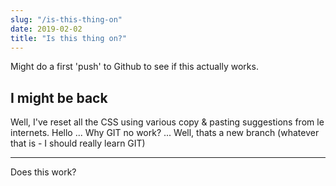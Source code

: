 ```yaml
---
slug: "/is-this-thing-on"
date: 2019-02-02
title: "Is this thing on?"
---
```

Might do a first 'push' to Github to see if this actually works.

I might be back
---
Well, I've reset all the CSS using various copy & pasting suggestions from le internets.
Hello
...
Why GIT no work?
...
Well, thats a new branch (whatever that is - I should really learn GIT)
***
Does this work?